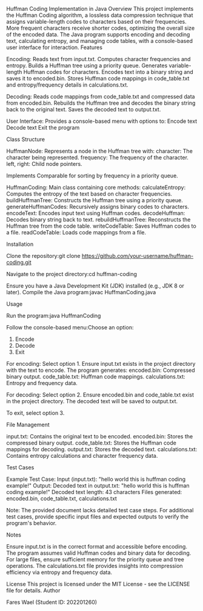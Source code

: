 Huffman Coding Implementation in Java
Overview
This project implements the Huffman Coding algorithm, a lossless data compression technique that assigns variable-length codes to characters based on their frequencies. More frequent characters receive shorter codes, optimizing the overall size of the encoded data. The Java program supports encoding and decoding text, calculating entropy, and managing code tables, with a console-based user interface for interaction.
Features

Encoding:
Reads text from input.txt.
Computes character frequencies and entropy.
Builds a Huffman tree using a priority queue.
Generates variable-length Huffman codes for characters.
Encodes text into a binary string and saves it to encoded.bin.
Stores Huffman code mappings in code_table.txt and entropy/frequency details in calculations.txt.


Decoding:
Reads code mappings from code_table.txt and compressed data from encoded.bin.
Rebuilds the Huffman tree and decodes the binary string back to the original text.
Saves the decoded text to output.txt.


User Interface:
Provides a console-based menu with options to:
Encode text
Decode text
Exit the program





Class Structure

HuffmanNode:
Represents a node in the Huffman tree with:
character: The character being represented.
frequency: The frequency of the character.
left, right: Child node pointers.


Implements Comparable<HuffmanNode> for sorting by frequency in a priority queue.


HuffmanCoding:
Main class containing core methods:
calculateEntropy: Computes the entropy of the text based on character frequencies.
buildHuffmanTree: Constructs the Huffman tree using a priority queue.
generateHuffmanCodes: Recursively assigns binary codes to characters.
encodeText: Encodes input text using Huffman codes.
decodeHuffman: Decodes binary string back to text.
rebuildHuffmanTree: Reconstructs the Huffman tree from the code table.
writeCodeTable: Saves Huffman codes to a file.
readCodeTable: Loads code mappings from a file.





Installation

Clone the repository:git clone https://github.com/your-username/huffman-coding.git


Navigate to the project directory:cd huffman-coding


Ensure you have a Java Development Kit (JDK) installed (e.g., JDK 8 or later).
Compile the Java program:javac HuffmanCoding.java



Usage

Run the program:java HuffmanCoding


Follow the console-based menu:Choose an option:
1. Encode
2. Decode
3. Exit


For encoding:
Select option 1.
Ensure input.txt exists in the project directory with the text to encode.
The program generates:
encoded.bin: Compressed binary output.
code_table.txt: Huffman code mappings.
calculations.txt: Entropy and frequency data.




For decoding:
Select option 2.
Ensure encoded.bin and code_table.txt exist in the project directory.
The decoded text will be saved to output.txt.


To exit, select option 3.

File Management

input.txt: Contains the original text to be encoded.
encoded.bin: Stores the compressed binary output.
code_table.txt: Stores the Huffman code mappings for decoding.
output.txt: Stores the decoded text.
calculations.txt: Contains entropy calculations and character frequency data.

Test Cases

Example Test Case:
Input (input.txt): "hello world this is huffman coding example!"
Output:
Decoded text in output.txt: "hello world this is huffman coding example!"
Decoded text length: 43 characters
Files generated: encoded.bin, code_table.txt, calculations.txt




Note: The provided document lacks detailed test case steps. For additional test cases, provide specific input files and expected outputs to verify the program's behavior.

Notes

Ensure input.txt is in the correct format and accessible before encoding.
The program assumes valid Huffman codes and binary data for decoding.
For large files, ensure sufficient memory for the priority queue and tree operations.
The calculations.txt file provides insights into compression efficiency via entropy and frequency data.

License
This project is licensed under the MIT License - see the LICENSE file for details.
Author

Fares Wael (Student ID: 202201260)
